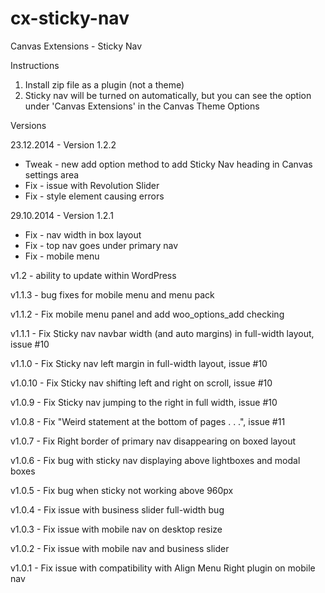 cx-sticky-nav
=============

Canvas Extensions - Sticky Nav

Instructions

1. Install zip file as a plugin (not a theme)
2. Sticky nav will be turned on automatically, but you can see the option under 'Canvas Extensions' in the Canvas Theme Options 


Versions

23.12.2014 - Version 1.2.2
 * Tweak - new add option method to add Sticky Nav heading in Canvas settings area
 * Fix - issue with Revolution Slider
 * Fix - style element causing errors
 
29.10.2014 - Version 1.2.1
 * Fix - nav width in box layout
 * Fix - top nav goes under primary nav
 * Fix - mobile menu

v1.2 - ability to update within WordPress

v1.1.3 - bug fixes for mobile menu and menu pack

v1.1.2 - Fix mobile menu panel and add woo_options_add checking

v1.1.1 - Fix Sticky nav navbar width (and auto margins) in full-width layout, issue #10 

v1.1.0 - Fix Sticky nav left margin in full-width layout, issue #10 

v1.0.10 - Fix Sticky nav shifting left and right on scroll, issue #10 

v1.0.9 - Fix Sticky nav jumping to the right in full width, issue #10 

v1.0.8 - Fix "Weird statement at the bottom of pages . . .",  issue #11

v1.0.7 - Fix Right border of primary nav disappearing on boxed layout

v1.0.6 - Fix bug with sticky nav displaying above lightboxes and modal boxes

v1.0.5 - Fix bug when sticky not working above 960px

v1.0.4 - Fix issue with business slider full-width bug

v1.0.3 - Fix issue with mobile nav on desktop resize

v1.0.2 - Fix issue with mobile nav and business slider

v1.0.1 - Fix issue with compatibility with Align Menu Right plugin on mobile nav

